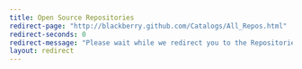 ```yaml
---
title: Open Source Repositories
redirect-page: "http://blackberry.github.com/Catalogs/All_Repos.html"
redirect-seconds: 0
redirect-message: "Please wait while we redirect you to the Repositories Catalog"
layout: redirect
---
```

